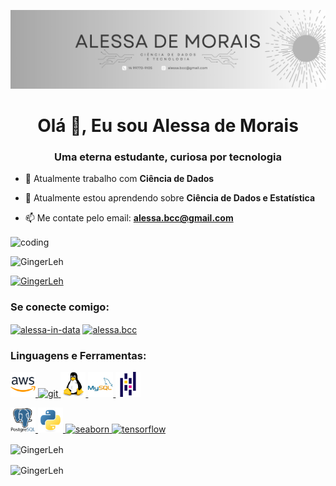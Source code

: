 ![logo](https://github.com/GingerLeh/GingerLeh/blob/main/banner.png)


<h1 align="center">Olá 👋, Eu sou Alessa de Morais</h1>
<h3 align="center">Uma eterna estudante, curiosa por tecnologia</h3>

- 🔭 Atualmente trabalho com **Ciência de Dados**

- 🌱 Atualmente estou aprendendo sobre **Ciência de Dados e Estatística**

- 📫 Me contate pelo email: **alessa.bcc@gmail.com**

<img align="center" alt="coding" width="200" src=https://media3.giphy.com/media/v1.Y2lkPTc5MGI3NjExdzVucWRzZ3hpeHAzcHlnNjVpNTNvdm1sM2gyYnRqZ2Jyd3dxMWU3aiZlcD12MV9pbnRlcm5hbF9naWZfYnlfaWQmY3Q9Zw/3oKIPnAiaMCws8nOsE/giphy.gif>

<p align="left"> <img src="https://komarev.com/ghpvc/?username=GingerLeh&label=Profile%20views&color=0e75b6&style=flat" alt="GingerLeh" /> </p>

<p align="left"> <a href="https://github.com/ryo-ma/github-profile-trophy"><img src="https://github-profile-trophy.vercel.app/?username=GingerLeh&theme=tokyonight" alt="GingerLeh" /></a> </p>

<h3 align="left">Se conecte comigo:</h3>
<p align="left">
<a href="https://linkedin.com/in/alessa-in-data" target="blank"><img align="center" src="https://raw.githubusercontent.com/rahuldkjain/github-profile-readme-generator/master/src/images/icons/Social/linked-in-alt.svg" alt="alessa-in-data" height="30" width="40" /></a>
<a href="https://instagram.com/alessa.bcc" target="blank"><img align="center" src="https://raw.githubusercontent.com/rahuldkjain/github-profile-readme-generator/master/src/images/icons/Social/instagram.svg" alt="alessa.bcc" height="30" width="40" /></a>

</p>

<h3 align="left">Linguagens e Ferramentas:</h3>
<p align="left"> <a href="https://aws.amazon.com" target="_blank" rel="noreferrer"> <img src="https://raw.githubusercontent.com/devicons/devicon/master/icons/amazonwebservices/amazonwebservices-original-wordmark.svg" alt="aws" width="40" height="40"/> </a> <a href="https://git-scm.com/" target="_blank" rel="noreferrer"> <img src="https://www.vectorlogo.zone/logos/git-scm/git-scm-icon.svg" alt="git" width="40" height="40"/> </a> <a href="https://www.linux.org/" target="_blank" rel="noreferrer"> <img src="https://raw.githubusercontent.com/devicons/devicon/master/icons/linux/linux-original.svg" alt="linux" width="40" height="40"/> </a> <a href="https://www.mysql.com/" target="_blank" rel="noreferrer"> <img src="https://raw.githubusercontent.com/devicons/devicon/master/icons/mysql/mysql-original-wordmark.svg" alt="mysql" width="40" height="40"/> </a> <a href="https://pandas.pydata.org/" target="_blank" rel="noreferrer"> <img src="https://raw.githubusercontent.com/devicons/devicon/2ae2a900d2f041da66e950e4d48052658d850630/icons/pandas/pandas-original.svg" alt="pandas" width="40" height="40"/> </a> <a href="https://www.postgresql.org" target="_blank" rel="noreferrer">
  
<img src="https://raw.githubusercontent.com/devicons/devicon/master/icons/postgresql/postgresql-original-wordmark.svg" alt="postgresql" width="40" height="40"/> </a> <a href="https://www.python.org" target="_blank" rel="noreferrer"> <img src="https://raw.githubusercontent.com/devicons/devicon/master/icons/python/python-original.svg" alt="python" width="40" height="40"/> </a> <a href="https://seaborn.pydata.org/" target="_blank" rel="noreferrer"> <img src="https://seaborn.pydata.org/_images/logo-mark-lightbg.svg" alt="seaborn" width="40" height="40"/> </a> <a href="https://www.tensorflow.org" target="_blank" rel="noreferrer"> <img src="https://www.vectorlogo.zone/logos/tensorflow/tensorflow-icon.svg" alt="tensorflow" width="40" height="40"/> </a> </p>

<p><img align="center" src="https://github-readme-stats.vercel.app/api/top-langs?username=GingerLeh&show_icons=true&locale=pt-br&layout=compact&theme=tokyonight" alt="GingerLeh" /></p>

<p><img align="center" src="https://github-readme-streak-stats.herokuapp.com/?user=GingerLeh&theme=tokyonight&locale=pt-br" alt="GingerLeh" /></p>
